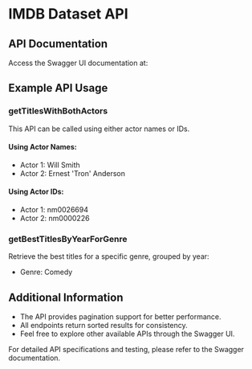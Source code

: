 # IMDB Dataset API

## API Documentation
Access the Swagger UI documentation at:

## Example API Usage

### getTitlesWithBothActors
This API can be called using either actor names or IDs.

#### Using Actor Names:
- Actor 1: Will Smith
- Actor 2: Ernest 'Tron' Anderson

#### Using Actor IDs:
- Actor 1: nm0026694
- Actor 2: nm0000226

### getBestTitlesByYearForGenre
Retrieve the best titles for a specific genre, grouped by year:
- Genre: Comedy

## Additional Information
- The API provides pagination support for better performance.
- All endpoints return sorted results for consistency.
- Feel free to explore other available APIs through the Swagger UI.

For detailed API specifications and testing, please refer to the Swagger documentation.